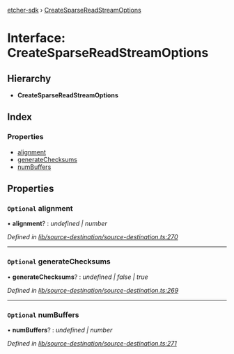 [etcher-sdk](../README.md) › [CreateSparseReadStreamOptions](createsparsereadstreamoptions.md)

# Interface: CreateSparseReadStreamOptions

## Hierarchy

* **CreateSparseReadStreamOptions**

## Index

### Properties

* [alignment](createsparsereadstreamoptions.md#optional-alignment)
* [generateChecksums](createsparsereadstreamoptions.md#optional-generatechecksums)
* [numBuffers](createsparsereadstreamoptions.md#optional-numbuffers)

## Properties

### `Optional` alignment

• **alignment**? : *undefined | number*

*Defined in [lib/source-destination/source-destination.ts:270](https://github.com/balena-io-modules/etcher-sdk/blob/e5355bd/lib/source-destination/source-destination.ts#L270)*

___

### `Optional` generateChecksums

• **generateChecksums**? : *undefined | false | true*

*Defined in [lib/source-destination/source-destination.ts:269](https://github.com/balena-io-modules/etcher-sdk/blob/e5355bd/lib/source-destination/source-destination.ts#L269)*

___

### `Optional` numBuffers

• **numBuffers**? : *undefined | number*

*Defined in [lib/source-destination/source-destination.ts:271](https://github.com/balena-io-modules/etcher-sdk/blob/e5355bd/lib/source-destination/source-destination.ts#L271)*
